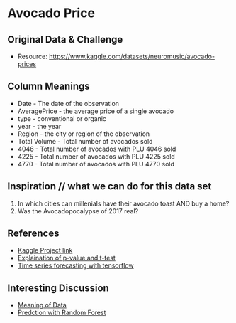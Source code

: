 # Avocado Price
## Original Data & Challenge
- Resource: https://www.kaggle.com/datasets/neuromusic/avocado-prices
## Column Meanings
- Date - The date of the observation
- AveragePrice - the average price of a single avocado
- type - conventional or organic
- year - the year
- Region - the city or region of the observation
- Total Volume - Total number of avocados sold
- 4046 - Total number of avocados with PLU 4046 sold
- 4225 - Total number of avocados with PLU 4225 sold
- 4770 - Total number of avocados with PLU 4770 sold

## Inspiration // what we can do for this data set
1. In which cities can millenials have their avocado toast AND buy a home?
2. Was the Avocadopocalypse of 2017 real?

## References
- [Kaggle Project link](https://www.kaggle.com/datasets/neuromusic/avocado-prices)
- [Explaination of p-value and t-test](https://chih-sheng-huang821.medium.com/%E7%B5%B1%E8%A8%88%E5%AD%B8-%E5%A4%A7%E5%AE%B6%E9%83%BD%E5%96%9C%E6%AD%A1%E5%95%8F%E7%9A%84%E7%B3%BB%E5%88%97-p%E5%80%BC%E6%98%AF%E4%BB%80%E9%BA%BC-2c03dbe8fddf)
- [Time series forecasting with tensorflow](https://www.tensorflow.org/tutorials/structured_data/time_series)

## Interesting Discussion
- [Meaning of Data](https://www.kaggle.com/datasets/neuromusic/avocado-prices/discussion/340388)
- [Predction with Random Forest](https://www.kaggle.com/code/muhammadanas0716/avocaodos-price-prediction-dealing-with-outliers)

